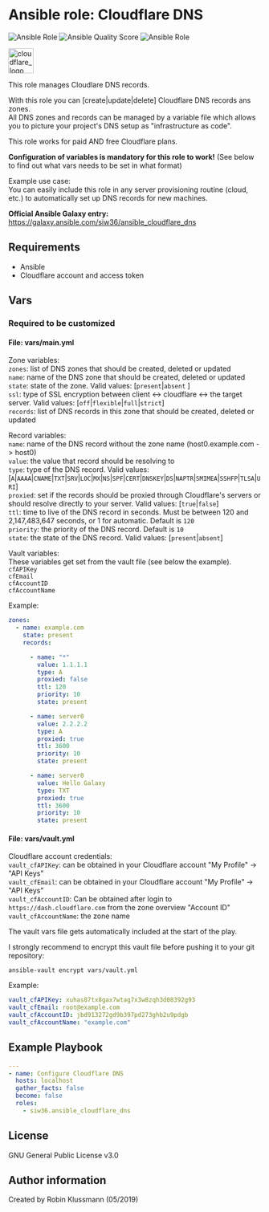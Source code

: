 # Ansible role: Cloudflare DNS  

![Ansible Role](https://img.shields.io/ansible/role/40608.svg?color=blue) ![Ansible Quality Score](https://img.shields.io/ansible/quality/40608.svg?color=blue) ![Ansible Role](https://img.shields.io/ansible/role/d/40608.svg?color=blue)

<img src="https://www.cloudflare.com/img/logo-cloudflare-dark.svg" alt="cloudflare_logo" height="50"/>

This role manages Cloudlare DNS records.  

With this role you can [create|update|delete] Cloudflare DNS records ans zones.  
All DNS zones and records can be managed by a variable file which allows you to picture your project's DNS setup as "infrastructure as code".  

This role works for paid AND free Cloudflare plans.  

__Configuration of variables is mandatory for this role to work!__ (See below to find out what vars needs to be set in what format)  

Example use case:  
You can easily include this role in any server provisioning routine (cloud, etc.) to automatically set up DNS records for new machines.  

__Official Ansible Galaxy entry:__ https://galaxy.ansible.com/siw36/ansible_cloudflare_dns

## Requirements
- Ansible
- Cloudflare account and access token

## Vars
### Required to be customized  
#### File: __vars/main.yml__  

Zone variables:  
`zones`: list of DNS zones that should be created, deleted or updated  
`name`: name of the DNS zone that should be created, deleted or updated  
`state`: state of the zone. Valid values: [`present`|`absent` ]  
`ssl`: type of SSL encryption between client <-> cloudflare <-> the target server. Valid values: [`off`|`flexible`|`full`|`strict`]  
`records`: list of DNS records in this zone that should be created, deleted or updated  

Record variables:  
`name`: name of the DNS record without the zone name (host0.example.com -> host0)  
`value`: the value that record should be resolving to  
`type`: type of the DNS record. Valid values: [`A`|`AAAA`|`CNAME`|`TXT`|`SRV`|`LOC`|`MX`|`NS`|`SPF`|`CERT`|`DNSKEY`|`DS`|`NAPTR`|`SMIMEA`|`SSHFP`|`TLSA`|`URI`]  
`proxied`: set if the records should be proxied through Cloudflare's servers or should resolve directly to your server. Valid values: [`true`|`false`]  
`ttl`: time to live of the DNS record in seconds. Must be between 120 and 2,147,483,647 seconds, or 1 for automatic. Default is `120`  
`priority`: the priority of the DNS record. Default is `10`  
`state`: the state of the DNS record. Valid values: [`present`|`absent`]  

Vault variables:  
These variables get set from the vault file (see below the example).  
`cfAPIKey`  
`cfEmail`  
`cfAccountID`  
`cfAccountName`  

Example:  
```yaml
zones:
  - name: example.com
    state: present
    records:

      - name: "*"
        value: 1.1.1.1
        type: A
        proxied: false
        ttl: 120
        priority: 10
        state: present

      - name: server0
        value: 2.2.2.2
        type: A
        proxied: true
        ttl: 3600
        priority: 10
        state: present

      - name: server0
        value: Hello Galaxy
        type: TXT
        proxied: true
        ttl: 3600
        priority: 10
        state: present
```

#### File: __vars/vault.yml__  

Cloudflare account credentials:  
`vault_cfAPIKey`: can be obtained in your Cloudflare account "My Profile" -> "API Keys"  
`vault_cfEmail`: can be obtained in your Cloudflare account "My Profile" -> "API Keys"  
`vault_cfAccountID`: Can be obtained after login to `https://dash.cloudflare.com` from the zone overview "Account ID"  
`vault_cfAccountName`: the zone name

The vault vars file gets automatically included at the start of the play.  

I strongly recommend to encrypt this vault file before pushing it to your git repository:  
```shell
ansible-vault encrypt vars/vault.yml
```

Example:  

```yaml
vault_cfAPIKey: xuhas87tx8gax7wtag7x3w8zqh3d08392g93
vault_cfEmail: root@example.com
vault_cfAccountID: jbd913272gd9b397pd273ghb2u9pdgb
vault_cfAccountName: "example.com"
```

## Example Playbook  
```yaml
---
- name: Configure Cloudflare DNS
  hosts: localhost
  gather_facts: false
  become: false
  roles:
    - siw36.ansible_cloudflare_dns
```

## License
GNU General Public License v3.0  

## Author information
Created by Robin Klussmann (05/2019)
